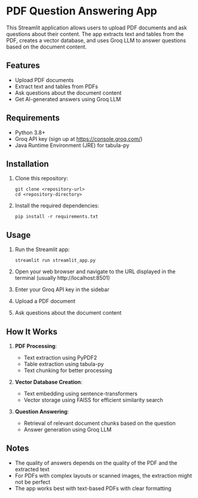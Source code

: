 # PDF Question Answering App

This Streamlit application allows users to upload PDF documents and ask questions about their content. The app extracts text and tables from the PDF, creates a vector database, and uses Groq LLM to answer questions based on the document content.

## Features

- Upload PDF documents
- Extract text and tables from PDFs
- Ask questions about the document content
- Get AI-generated answers using Groq LLM

## Requirements

- Python 3.8+
- Groq API key (sign up at https://console.groq.com/)
- Java Runtime Environment (JRE) for tabula-py

## Installation

1. Clone this repository:
   ```
   git clone <repository-url>
   cd <repository-directory>
   ```

2. Install the required dependencies:
   ```
   pip install -r requirements.txt
   ```

## Usage

1. Run the Streamlit app:
   ```
   streamlit run streamlit_app.py
   ```

2. Open your web browser and navigate to the URL displayed in the terminal (usually http://localhost:8501)

3. Enter your Groq API key in the sidebar

4. Upload a PDF document

5. Ask questions about the document content

## How It Works

1. **PDF Processing**:
   - Text extraction using PyPDF2
   - Table extraction using tabula-py
   - Text chunking for better processing

2. **Vector Database Creation**:
   - Text embedding using sentence-transformers
   - Vector storage using FAISS for efficient similarity search

3. **Question Answering**:
   - Retrieval of relevant document chunks based on the question
   - Answer generation using Groq LLM

## Notes

- The quality of answers depends on the quality of the PDF and the extracted text
- For PDFs with complex layouts or scanned images, the extraction might not be perfect
- The app works best with text-based PDFs with clear formatting


